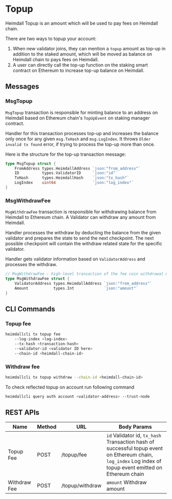 # Topup

Heimdall Topup is an amount which will be used to pay fees on Heimdall chain.

There are two ways to topup your account:

1. When new validator joins, they can mention a `topup` amount as top-up in addition to the staked amount, which will be moved as balance on Heimdall chain to pays fees on Heimdall.
2. A user can directly call the top-up function on the staking smart contract on Ethereum to increase top-up balance on Heimdall.

## Messages

### MsgTopup

`MsgTopup` transaction is responsible for minting balance to an address on Heimdall based on Ethereum chain's `TopUpEvent` on staking manager contract.

Handler for this transaction processes top-up and increases the balance only once for any given `msg.TxHash` and `msg.LogIndex`. It throws `Older invalid tx found` error, if trying to process the top-up more than once.

Here is the structure for the top-up transaction message:

```go
type MsgTopup struct {
	FromAddress types.HeimdallAddress `json:"from_address"`
	ID          types.ValidatorID     `json:"id"`
	TxHash      types.HeimdallHash    `json:"tx_hash"`
	LogIndex    uint64                `json:"log_index"`
}
```

### MsgWithdrawFee

`MsgWithdrawFee` transaction is responsible for withdrawing balance from Heimdall to Ethereum chain. A Validator can withdraw any amount from Heimdall.

Handler processes the withdraw by deducting the balance from the given validator and prepares the state to send the next checkpoint. The next possible checkpoint will contain the withdraw related state for the specific validator.

Handler gets validator information based on `ValidatorAddress` and processes the withdraw. 

```go
// MsgWithdrawFee - high-level transaction of the fee coin withdrawal module
type MsgWithdrawFee struct {
	ValidatorAddress types.HeimdallAddress `json:"from_address"`
	Amount           types.Int             `json:"amount"`
}
```

## CLI Commands

### Topup fee

```bash
heimdallcli tx topup fee
	--log-index <log-index> 
	--tx-hash <transaction-hash> 
	--validator-id <validator ID here>
	--chain-id <heimdall-chain-id>
```

### Withdraw fee

```bash
heimdallcli tx topup withdraw --chain-id <heimdall-chain-id>
```

To check reflected topup on account run following command

```bash
heimdallcli query auth account <validator-address> --trust-node
```

## REST APIs

|Name                  |Method|URL               |Body Params                                                                                                                                      |
|----------------------|------|------------------|-------------------------------------------------------------------------------------------------------------------------------------------------|
|Topup Fee             |POST  |/topup/fee        |`id` Validator id, `tx_hash` Transaction hash of successful topup event on Ethereum chain, `log_index` Log index of topup event emitted on Ethereum chain|
|Withdraw Fee          |POST  |/topup/withdraw   |`amount` Withdraw amount|
